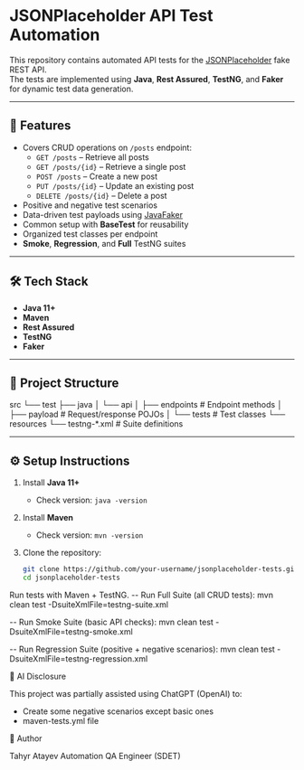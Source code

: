# JSONPlaceholder API Test Automation

This repository contains automated API tests for the [JSONPlaceholder](https://jsonplaceholder.typicode.com/) fake REST API.  
The tests are implemented using **Java**, **Rest Assured**, **TestNG**, and **Faker** for dynamic test data generation.

---

## 📌 Features
- Covers CRUD operations on `/posts` endpoint:
    - `GET /posts` – Retrieve all posts
    - `GET /posts/{id}` – Retrieve a single post
    - `POST /posts` – Create a new post
    - `PUT /posts/{id}` – Update an existing post
    - `DELETE /posts/{id}` – Delete a post
- Positive and negative test scenarios
- Data-driven test payloads using [JavaFaker](https://github.com/DiUS/java-faker)
- Common setup with **BaseTest** for reusability
- Organized test classes per endpoint
- **Smoke**, **Regression**, and **Full** TestNG suites

---

## 🛠️ Tech Stack
- **Java 11+**
- **Maven**
- **Rest Assured**
- **TestNG**
- **Faker**

---

## 📂 Project Structure
src
└── test
├── java
│ └── api
│ ├── endpoints # Endpoint methods
│ ├── payload # Request/response POJOs
│ └── tests # Test classes
└── resources
└── testng-*.xml # Suite definitions


---

## ⚙️ Setup Instructions
1. Install **Java 11+**
    - Check version: `java -version`

2. Install **Maven**
    - Check version: `mvn -version`

3. Clone the repository:
   ```bash
   git clone https://github.com/your-username/jsonplaceholder-tests.git
   cd jsonplaceholder-tests
Run tests with Maven + TestNG.
-- Run Full Suite (all CRUD tests):
mvn clean test -DsuiteXmlFile=testng-suite.xml

-- Run Smoke Suite (basic API checks):
mvn clean test -DsuiteXmlFile=testng-smoke.xml

-- Run Regression Suite (positive + negative scenarios):
mvn clean test -DsuiteXmlFile=testng-regression.xml

🤖 AI Disclosure

This project was partially assisted using ChatGPT (OpenAI) to:
- Create some negative scenarios except basic ones
- maven-tests.yml file 


📧 Author

Tahyr Atayev
Automation QA Engineer (SDET)